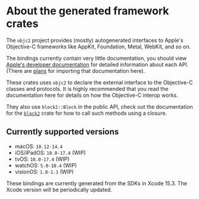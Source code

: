 # About the generated framework crates

The `objc2` project provides (mostly) autogenerated interfaces to Apple's
Objective-C frameworks like AppKit, Foundation, Metal, WebKit, and so on.

The bindings currently contain very little documentation, you should view
[Apple's developer documentation][apple-doc-index] for detailed
information about each API. (There are [plans][#309] for importing that
documentation here).

These crates uses `objc2` to declare the external interface to the
Objective-C classes and protocols. It is highly recommended that you read
the documentation here for details on how the Objective-C interop works.

They also use `block2::Block` in the public API, check out the documentation
for the [`block2`] crate for how to call such methods using a closure.

[apple-doc-index]: https://developer.apple.com/documentation/technologies
[#309]: https://github.com/madsmtm/objc2/issues/309
[`block2`]: https://docs.rs/block2


## Currently supported versions

- macOS: `10.12-14.4`
- iOS/iPadOS: `10.0-17.4` (WIP)
- tvOS: `10.0-17.4` (WIP)
- watchOS: `5.0-10.4` (WIP)
- visionOS: `1.0-1.1` (WIP)

These bindings are currently generated from the SDKs in Xcode 15.3.
The Xcode version will be periodically updated.
